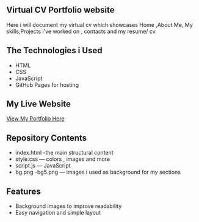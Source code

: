 ## Virtual CV Portfolio website
Here i will document my virtual cv which showcases Home ,About Me, My skills,Projects i've worked on , contacts and my resume/ cv.

## The Technologies i Used
- HTML
- CSS
- JavaScript
- GitHub Pages for hosting

## My Live Website
[View My Portfolio Here](https://nathi666.github.io/yibanathi-portfolio/)

## Repository Contents
- index.html -the main structural content
- style.css — colors , images and more
- script.js — JavaScript 
- bg.png -bg5.png — images i used as background for my sections

## Features
- Background images to improve readability
- Easy navigation and simple layout

